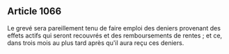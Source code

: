 Article 1066
----
Le grevé sera pareillement tenu de faire emploi des deniers provenant des effets
actifs qui seront recouvrés et des remboursements de rentes ; et ce, dans trois
mois au plus tard après qu'il aura reçu ces deniers.
